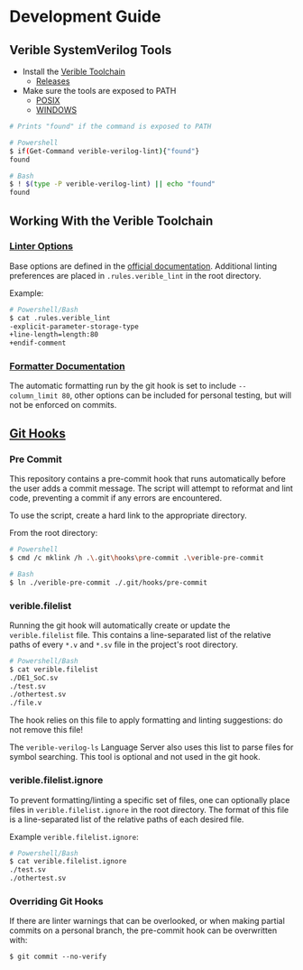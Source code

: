 # Development Guide

## Verible SystemVerilog Tools

- Install the [Verible Toolchain](https://github.com/chipsalliance/verible/tree/master)
    - [Releases](https://github.com/chipsalliance/verible/releases)
- Make sure the tools are exposed to PATH
    - [POSIX](https://unix.stackexchange.com/questions/26047/how-to-correctly-add-a-path-to-path)
    - [WINDOWS](https://www.howtogeek.com/118594/how-to-edit-your-system-path-for-easy-command-line-access/)

```sh
# Prints "found" if the command is exposed to PATH

# Powershell
$ if(Get-Command verible-verilog-lint){"found"}
found

# Bash
$ ! $(type -P verible-verilog-lint) || echo "found"
found
```

## Working With the Verible Toolchain

### [Linter Options](https://chipsalliance.github.io/verible/verilog_lint.html)

Base options are defined in the [official documentation](https://github.com/chipsalliance/verible/tree/master/verilog/tools/lint). Additional linting preferences are placed in `.rules.verible_lint` in the root directory.

Example:
```sh
# Powershell/Bash
$ cat .rules.verible_lint
-explicit-parameter-storage-type
+line-length=length:80
+endif-comment
```

### [Formatter Documentation](https://github.com/chipsalliance/verible/tree/master/verilog/tools/formatter)

The automatic formatting run by the git hook is set to include `--column_limit 80`, other options can be included for personal testing, but will not be enforced on commits.

## [Git Hooks](https://git-scm.com/book/en/v2/Customizing-Git-Git-Hooks)

### Pre Commit

This repository contains a pre-commit hook that runs automatically before the user adds a commit message. The script will attempt to reformat and lint code, preventing a commit if any errors are encountered.

To use the script, create a hard link to the appropriate directory.

From the root directory:

```sh
# Powershell
$ cmd /c mklink /h .\.git\hooks\pre-commit .\verible-pre-commit

# Bash
$ ln ./verible-pre-commit ./.git/hooks/pre-commit
```

### verible.filelist

Running the git hook will automatically create or update the `verible.filelist` file. This contains a line-separated list of the relative paths of every `*.v` and `*.sv` file in the project's root directory.

```sh
# Powershell/Bash
$ cat verible.filelist
./DE1_SoC.sv
./test.sv
./othertest.sv
./file.v
```
The hook relies on this file to apply formatting and linting suggestions: do not remove this file!

The `verible-verilog-ls` Language Server also uses this list to parse files for symbol searching. This tool is optional and not used in the git hook.

### verible.filelist.ignore

To prevent formatting/linting a specific set of files, one can optionally place files in `verible.filelist.ignore` in the root directory. The format of this file is a line-separated list of the relative paths of each desired file.

Example `verible.filelist.ignore`:
```sh
# Powershell/Bash
$ cat verible.filelist.ignore
./test.sv
./othertest.sv
```

### Overriding Git Hooks

If there are linter warnings that can be overlooked, or when making partial commits on a personal branch, the pre-commit hook can be overwritten with:

```
$ git commit --no-verify
```
